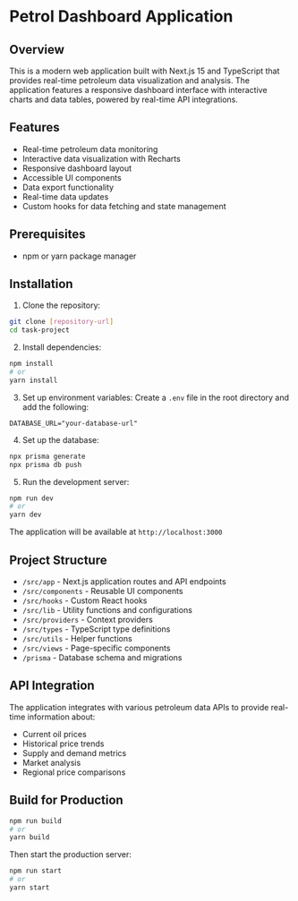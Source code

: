 # Petrol Dashboard Application

## Overview

This is a modern web application built with Next.js 15 and TypeScript that provides real-time petroleum data visualization and analysis. The application features a responsive dashboard interface with interactive charts and data tables, powered by real-time API integrations.

## Features

- Real-time petroleum data monitoring
- Interactive data visualization with Recharts
- Responsive dashboard layout
- Accessible UI components
- Data export functionality
- Real-time data updates
- Custom hooks for data fetching and state management

## Prerequisites

- npm or yarn package manager

## Installation

1. Clone the repository:

```bash
git clone [repository-url]
cd task-project
```

2. Install dependencies:

```bash
npm install
# or
yarn install
```

3. Set up environment variables:
   Create a `.env` file in the root directory and add the following:

```env
DATABASE_URL="your-database-url"
```

4. Set up the database:

```bash
npx prisma generate
npx prisma db push
```

5. Run the development server:

```bash
npm run dev
# or
yarn dev
```

The application will be available at `http://localhost:3000`

## Project Structure

- `/src/app` - Next.js application routes and API endpoints
- `/src/components` - Reusable UI components
- `/src/hooks` - Custom React hooks
- `/src/lib` - Utility functions and configurations
- `/src/providers` - Context providers
- `/src/types` - TypeScript type definitions
- `/src/utils` - Helper functions
- `/src/views` - Page-specific components
- `/prisma` - Database schema and migrations

## API Integration

The application integrates with various petroleum data APIs to provide real-time information about:

- Current oil prices
- Historical price trends
- Supply and demand metrics
- Market analysis
- Regional price comparisons

## Build for Production

```bash
npm run build
# or
yarn build
```

Then start the production server:

```bash
npm run start
# or
yarn start
```
